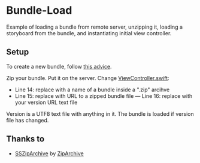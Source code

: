 # Bundle-Load
Example of loading a bundle from remote server, unzipping it, loading a storyboard from the bundle, and instantiating initial view controller.

## Setup
To create a new bundle, follow [this advice](https://stackoverflow.com/questions/4888208/how-to-make-an-ios-asset-bundle?answertab=active#tab-top).

Zip your bundle.  Put it on the server.  Change [ViewController.swift](https://github.com/dbystruev/Bundle-Load/blob/master/Bundle%20Load/Controllers/ViewController.swift):

- Line 14: replace with a name of a bundle inside a ".zip" arcihve
- Line 15: replace with URL to a zipped bundle file
— Line 16: replace with your version URL text file

Version is a UTF8 text file with anything in it.  The bundle is loaded if version file has changed.  

## Thanks to
- [SSZipArchive](https://github.com/ZipArchive/ZipArchive.git) by [ZipArchive](https://github.com/ZipArchive)

